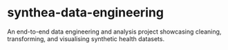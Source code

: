 # synthea-data-engineering
An end-to-end data engineering and analysis project showcasing cleaning, transforming, and visualising synthetic health datasets.
